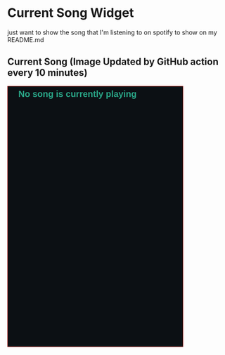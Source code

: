 # Current Song Widget
just want to show the song that I'm listening to on spotify to show on my README.md

## Current Song (Image Updated by GitHub action every 10 minutes)
![](songs-pictures/image651.png)

